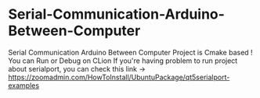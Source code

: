 # Serial-Communication-Arduino-Between-Computer
Serial Communication Arduino Between Computer
Project is Cmake based !
You can Run or Debug on CLion
If you're having problem to run project about serialport, you can check this link -> https://zoomadmin.com/HowToInstall/UbuntuPackage/qt5serialport-examples
